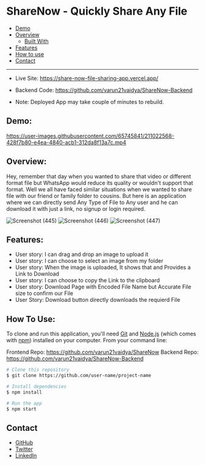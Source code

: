 # ShareNow - Quickly Share Any File

- [Demo](#demo)
- [Overview](#overview)
  - [Built With](#built-with)
- [Features](#features)
- [How to use](#how-to-use)
- [Contact](#contact)

---

- Live Site:
https://share-now-file-sharing-app.vercel.app/

- Backend Code:
https://github.com/varun21vaidya/ShareNow-Backend

- Note: Deployed App may take couple of minutes to rebuild.


## Demo:


https://user-images.githubusercontent.com/65745841/211022568-428f7b80-e4ea-4840-acb1-312da8f13a7c.mp4


## Overview:

Hey, remember that day when you wanted to share that video or different format file but WhatsApp would reduce its quality or wouldn't support that format. Well we all have faced similar situations when we wanted to share file with our friend or family folder to cousins. But here is an application where we can directly send Any Type of File to Any user and he can download it with just a link, no signup or login required.

![Screenshot (445)](https://user-images.githubusercontent.com/65745841/211022614-40b65cb4-8b03-4f24-8424-c705df18f6af.png)
![Screenshot (446)](https://user-images.githubusercontent.com/65745841/211022629-ab4897b3-8bdc-46d6-bae0-c746398d7299.png)
![Screenshot (447)](https://user-images.githubusercontent.com/65745841/211022641-6ad9e65e-0a7b-4956-830a-78dc395d0f5d.png)

## Features:

- User story: I can drag and drop an image to upload it
- User story: I can choose to select an image from my folder
- User story: When the image is uploaded, It shows that and Provides a Link to Download
- User story: I can choose to copy the Link to the clipboard
- User story: Download Page with Encoded File Name but Accurate File size to confirm our File
- User Story: Download button directly downloads the requierd File


## How To Use:
To clone and run this application, you'll need [Git](https://git-scm.com) and [Node.js](https://nodejs.org/en/download/) (which comes with [npm](http://npmjs.com)) installed on your computer. From your command line:

Frontend Repo: https://github.com/varun21vaidya/ShareNow
Backend Repo: https://github.com/varun21vaidya/ShareNow-Backend


```bash
# Clone this repository
$ git clone https://github.com/user-name/project-name

# Install dependencies
$ npm install

# Run the app
$ npm start
```

## Contact

- [GitHub](https://github.com/varun21vaidya)
- [Twitter](https://twitter.com/Varun21vaidya)
- [LinkedIn](https://www.linkedin.com/in/varunvvaidya)
